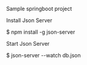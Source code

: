 Sample springboot project

Install Json Server

$ npm install -g json-server

Start Json Server

$ json-server --watch db.json

